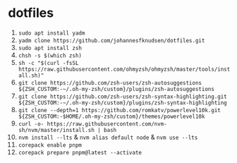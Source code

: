 # dotfiles

1. `sudo apt install yadm`
2. `yadm clone https://github.com/johannesfknudsen/dotfiles.git`
3. `sudo apt install zsh`
4. `chsh -s $(which zsh)`
5. `sh -c "$(curl -fsSL https://raw.githubusercontent.com/ohmyzsh/ohmyzsh/master/tools/install.sh)"`
6. `git clone https://github.com/zsh-users/zsh-autosuggestions ${ZSH_CUSTOM:-~/.oh-my-zsh/custom}/plugins/zsh-autosuggestions`
7. `git clone https://github.com/zsh-users/zsh-syntax-highlighting.git ${ZSH_CUSTOM:-~/.oh-my-zsh/custom}/plugins/zsh-syntax-highlighting`
8. `git clone --depth=1 https://github.com/romkatv/powerlevel10k.git ${ZSH_CUSTOM:-$HOME/.oh-my-zsh/custom}/themes/powerlevel10k`
9. `curl -o- https://raw.githubusercontent.com/nvm-sh/nvm/master/install.sh | bash`
10. `nvm install --lts` & `nvm alias default node` & `nvm use --lts`
11. `corepack enable pnpm`
12. `corepack prepare pnpm@latest --activate`
